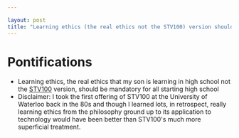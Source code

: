 ```yaml
---

layout: post
title: "Learning ethics (the real ethics not the STV100) version should be mandatory for all starting high school"
---
```


# Pontifications

* Learning ethics, the real ethics  that my son is learning in high school not the [STV100](https://uwflow.com/course/stv100) version, should be mandatory for all starting high school
* Disclaimer: I took the first offering of STV100 at the University of Waterloo back in the 80s and though I learned lots,  in retrospect, really learning ethics from the philosophy ground up to its application to technology would have been better than STV100's much more superficial treatment.

